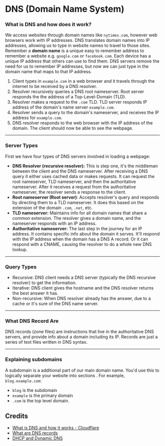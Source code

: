 # DNS (Domain Name System)

### What is DNS and how does it work?
We access websites through domain names like `nytimes.com`, however web browsers work with IP addresses. DNS translates domain names into IP addresses, allowing us to type in website names to travel to those sites. Remember a **domain name** is a unique easy to remember address to remember a website e.g. `google.com` or `facebook.com`. Each device has a unique IP address that others can use to find them. DNS servers remove the need for us to remember IP addresses, but now we can just type in the domain name that maps to that IP address.

1. Client types in `example.com` in a web browser and it travels through the internet to be received by a DNS resolver.
2. Resolver recursively queries a DNS root nameserver. Root server responds the the address of a Top-Level-Domain (TLD).
3. Resolver makes a request to the `.com` TLD. TLD server responds IP address of the domain's name server `example.com`.
4. Resolver sends a query to the domain's nameserver, and receives the IP address for `example.com`.
5. DNS resolver responds to the web browser with the IP address of the domain. The client should now be able to see the webpage.

---
### Server Types
First we have four types of DNS servers involved in loading a webpage:
- **DNS Resolver (recursive resolver):** This is step one, it's the middleman between the client and the DNS nameserver. After receiving a DNS query it either uses cached data or makes requests. It can request the root nameserver, TLD nameserver, and then the authoritative nameserver. After it receives a request from the authoritative nameserver, the resolver sends a response to the client.
- **Root nameserver (Root server)**: Accepts resolver's query and responds by directing them to a TLD nameserver. It does this based on the extension of the domain `.com`, `.net`, etc.
- **TLD nameserver:** Maintains info for all domain names that share a common extension. The resolver gives a domain name, and the nameserver responds with an IP address.
- **Authoritative nameserver:** The last step in the journey for an IP address. It contains specific info about the domain it serves. It'll respond with the IP address when the domain has a DNS A record. Or it can respond with a CNAME, causing the resolver to do a whole new DNS lookup.

---
### Query Types 
- Recursive: DNS client needs a DNS server (typically the DNS recursive resolver) to get the information.
- Iterative: DNS client gives the hostname and the DNS resolver returns the best answer it has.
- Non-recursive: When DNS resolver already has the answer, due to a cache or it's sure of the DNS name server.

---
### What DNS Record Are
DNS records (zone files) are instructions that live in the authoritative DNS servers, and provide info about a domain including its IP. Records are just a series of text files written in DNS syntax.

---
### Explaining subdomains
A subdomain is a additional part of our main domain name. You'd use this to logically separate your website into sections . For example, `blog.example.com`:
- `blog` is the subdomain
- `example` is the primary domain
- `.com` is the top level domain.

## Credits
- [What is DNS and how it works - Cloudflare](https://www.cloudflare.com/learning/dns/glossary/what-is-a-domain-name/)
- [What are DNS records](https://www.cloudflare.com/learning/dns/dns-records/)
- [DHCP and Dynamic DNS](https://www.cloudflare.com/learning/dns/glossary/dynamic-dns/)